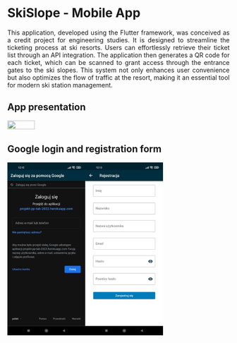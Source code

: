 <h1>SkiSlope - Mobile App</h1>
<p align="justify">
    This application, developed using the Flutter framework, was conceived as a credit project for engineering studies.
    It is designed to streamline the ticketing process at ski resorts. Users can effortlessly retrieve their ticket list
    through an API integration. The application then generates a QR code for each ticket, which can be scanned to grant
    access through the entrance gates to the ski slopes. This system not only enhances user convenience but also
    optimizes the flow of traffic at the resort, making it an essential tool for modern ski station management.
</p>
<h2>App presentation</h2>
<img src="Presentation/ski_slope_presentation.gif" width=35% height=35%>
<h2>Google login and registration form</h2>
<img src="Presentation/google_login_and_register.png" width=70% height=70%>

